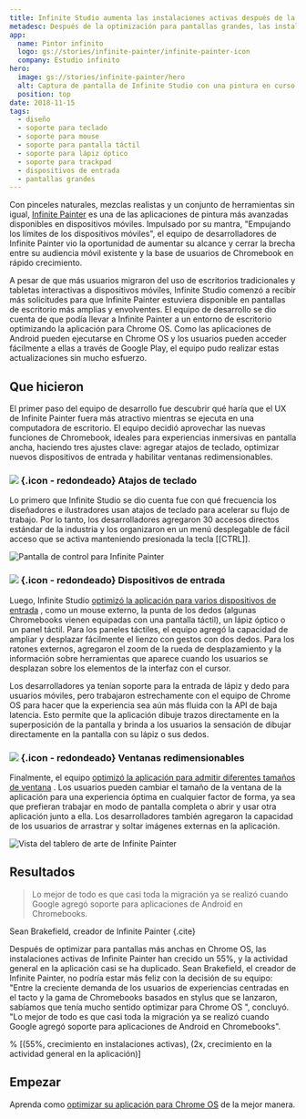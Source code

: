 ```yaml
---
title: Infinite Studio aumenta las instalaciones activas después de la optimización para Chrome OS
metadesc: Después de la optimización para pantallas grandes, las instalaciones activas de Infinite Painter y la actividad general en la aplicación han crecido sustancialmente.
app:
  name: Pintor infinito
  logo: gs://stories/infinite-painter/infinite-painter-icon
  company: Estudio infinito
hero:
  image: gs://stories/infinite-painter/hero
  alt: Captura de pantalla de Infinite Studio con una pintura en curso y opciones de pincel abiertas
  position: top
date: 2018-11-15
tags:
  - diseño
  - soporte para teclado
  - soporte para mouse
  - soporte para pantalla táctil
  - soporte para lápiz óptico
  - soporte para trackpad
  - dispositivos de entrada
  - pantallas grandes
---
```


Con pinceles naturales, mezclas realistas y un conjunto de herramientas sin igual, [Infinite Painter](https://play.google.com/store/apps/details?id=com.brakefield.painter) es una de las aplicaciones de pintura más avanzadas disponibles en dispositivos móviles. Impulsado por su mantra, "Empujando los límites de los dispositivos móviles", el equipo de desarrolladores de Infinite Painter vio la oportunidad de aumentar su alcance y cerrar la brecha entre su audiencia móvil existente y la base de usuarios de Chromebook en rápido crecimiento.

A pesar de que más usuarios migraron del uso de escritorios tradicionales y tabletas interactivas a dispositivos móviles, Infinite Studio comenzó a recibir más solicitudes para que Infinite Painter estuviera disponible en pantallas de escritorio más amplias y envolventes. El equipo de desarrollo se dio cuenta de que podía llevar a Infinite Painter a un entorno de escritorio optimizando la aplicación para Chrome OS. Como las aplicaciones de Android pueden ejecutarse en Chrome OS y los usuarios pueden acceder fácilmente a ellas a través de Google Play, el equipo pudo realizar estas actualizaciones sin mucho esfuerzo.

## Que hicieron

El primer paso del equipo de desarrollo fue descubrir qué haría que el UX de Infinite Painter fuera más atractivo mientras se ejecuta en una computadora de escritorio. El equipo decidió aprovechar las nuevas funciones de Chromebook, ideales para experiencias inmersivas en pantalla ancha, haciendo tres ajustes clave: agregar atajos de teclado, optimizar nuevos dispositivos de entrada y habilitar ventanas redimensionables.

### ![](/images/icons/keyboard.png) {.icon - redondeado} Atajos de teclado

Lo primero que Infinite Studio se dio cuenta fue con qué frecuencia los diseñadores e ilustradores usan atajos de teclado para acelerar su flujo de trabajo. Por lo tanto, los desarrolladores agregaron 30 accesos directos estándar de la industria y los organizaron en un menú desplegable de fácil acceso que se activa manteniendo presionada la tecla [[CTRL]].

![Pantalla de control para Infinite Painter](gs://stories/infinite-painter/infinitepainter-controls)

### ![](/images/icons/mouse.png) {.icon - redondeado} Dispositivos de entrada

Luego, Infinite Studio [optimizó la aplicación para varios dispositivos de entrada](/{{locale.code}}/android/input-compatibility) , como un mouse externo, la punta de los dedos (algunas Chromebooks vienen equipadas con una pantalla táctil), un lápiz óptico o un panel táctil. Para los paneles táctiles, el equipo agregó la capacidad de ampliar y desplazar fácilmente el lienzo con gestos con dos dedos. Para los ratones externos, agregaron el zoom de la rueda de desplazamiento y la información sobre herramientas que aparece cuando los usuarios se desplazan sobre los elementos de la interfaz con el cursor.

Los desarrolladores ya tenían soporte para la entrada de lápiz y dedo para usuarios móviles, pero trabajaron estrechamente con el equipo de Chrome OS para hacer que la experiencia sea aún más fluida con la API de baja latencia. Esto permite que la aplicación dibuje trazos directamente en la superposición de la pantalla y brinda a los usuarios la sensación de dibujar directamente en la pantalla con su lápiz o sus dedos.

### ![](/images/icons/aspect_ratio.png) {.icon - redondeado} Ventanas redimensionables

Finalmente, el equipo [optimizó la aplicación para admitir diferentes tamaños de ventana](/{{locale.code}}/android/window-management) . Los usuarios pueden cambiar el tamaño de la ventana de la aplicación para una experiencia óptima en cualquier factor de forma, ya sea que prefieran trabajar en modo de pantalla completa o abrir y usar otra aplicación junto a ella. Los desarrolladores también agregaron la capacidad de los usuarios de arrastrar y soltar imágenes externas en la aplicación.

![Vista del tablero de arte de Infinite Painter](gs://stories/infinite-painter/infinitepainter-artboards)

## Resultados

> Lo mejor de todo es que casi toda la migración ya se realizó cuando Google agregó soporte para aplicaciones de Android en Chromebooks.

Sean Brakefield, creador de Infinite Painter {.cite}

Después de optimizar para pantallas más anchas en Chrome OS, las instalaciones activas de Infinite Painter han crecido un 55%, y la actividad general en la aplicación casi se ha duplicado. Sean Brakefield, el creador de Infinite Painter, no podría estar más feliz con la decisión de su equipo: "Entre la creciente demanda de los usuarios de experiencias centradas en el tacto y la gama de Chromebooks basados en stylus que se lanzaron, sabíamos que tenía mucho sentido optimizar para Chrome OS ", concluyó. "Lo mejor de todo es que casi toda la migración ya se realizó cuando Google agregó soporte para aplicaciones de Android en Chromebooks".

% [(55%, crecimiento en instalaciones activas), (2x, crecimiento en la actividad general en la aplicación)]

## Empezar

Aprenda como [optimizar su aplicación para Chrome OS](/{{locale.code}}/android/optimizing) de la mejor manera.
